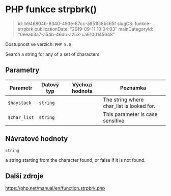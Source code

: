 PHP funkce strpbrk()
====================

> id: b946804b-8340-493e-87cc-a951fc8bc65f
> slugCS: funkce-strpbrk
> publicationDate: "2019-09-11 10:04:03"
> mainCategoryId: "0eeab3a7-a54b-46db-a253-ca6100145648"

Dostupnost ve verzích: `PHP 5.0`

Search a string for any of a set of characters


Parametry
--------------

| Parametr | Datový typ | Výchozí hodnota | Poznámka |
|-----|-----|-----|-----|
| `$haystack` | `string` |  | The string where char_list is looked for. |
| `$char_list` | `string` |  | This parameter is case sensitive. |


Návratové hodnoty
----------------

`string`

a string starting from the character found, or false if it is
not found.

Další zdroje
------------

https://php.net/manual/en/function.strpbrk.php
